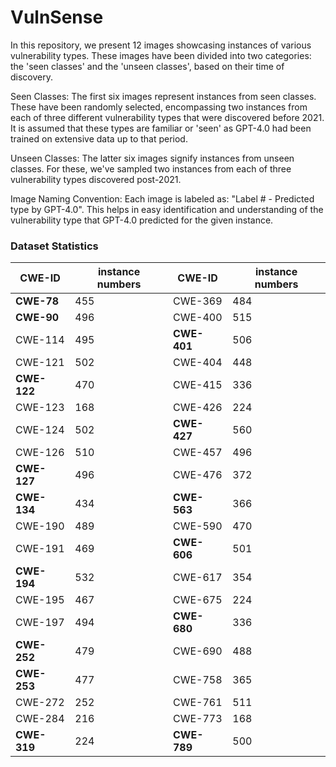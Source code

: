 # VulnSense

In this repository, we present 12 images showcasing instances of various vulnerability types. These images have been divided into two categories: the 'seen classes' and the 'unseen classes', based on their time of discovery.

Seen Classes:
The first six images represent instances from seen classes. These have been randomly selected, encompassing two instances from each of three different vulnerability types that were discovered before 2021. It is assumed that these types are familiar or 'seen' as GPT-4.0 had been trained on extensive data up to that period.

Unseen Classes:
The latter six images signify instances from unseen classes. For these, we've sampled two instances from each of three vulnerability types discovered post-2021.

Image Naming Convention:
Each image is labeled as: "Label # - Predicted type by GPT-4.0". This helps in easy identification and understanding of the vulnerability type that GPT-4.0 predicted for the given instance.


### Dataset Statistics

| CWE-ID | instance numbers | CWE-ID | instance numbers |
|-------|------------------|-------|------------------|
| **CWE-78**  | 455            | CWE-369 | 484            |
| **CWE-90**  | 496            | CWE-400 | 515            |
| CWE-114 | 495            | **CWE-401** | 506            |
| CWE-121 | 502            | CWE-404 | 448            |
| **CWE-122** | 470            | CWE-415 | 336            |
| CWE-123 | 168            | CWE-426 | 224            |
| CWE-124 | 502            | **CWE-427** | 560            |
| CWE-126 | 510            | CWE-457 | 496            |
| **CWE-127** | 496            | CWE-476 | 372            |
| **CWE-134** | 434            | **CWE-563** | 366            |
| CWE-190 | 489            | CWE-590 | 470            |
| CWE-191 | 469            | **CWE-606** | 501            |
| **CWE-194** | 532            | CWE-617 | 354            |
| CWE-195 | 467            | CWE-675 | 224            |
| CWE-197 | 494            | **CWE-680** | 336            |
| **CWE-252** | 479            | CWE-690 | 488            |
| **CWE-253** | 477            | CWE-758 | 365            |
| CWE-272 | 252            | CWE-761 | 511            |
| CWE-284 | 216            | CWE-773 | 168            |
| **CWE-319** | 224            | **CWE-789** | 500            |

